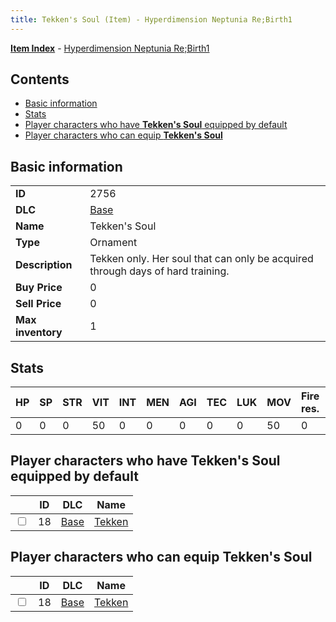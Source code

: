 ```yaml
---
title: Tekken's Soul (Item) - Hyperdimension Neptunia Re;Birth1
---
```


[**Item Index**](/neptunia/rb1/item/index.html) - [Hyperdimension Neptunia Re;Birth1](/neptunia/rb1)

## Contents

- [Basic information](#basic-information)
- [Stats](#stats)
- [Player characters who have **Tekken's Soul** equipped by default](#player-characters-who-have-tekkens-soul-equipped-by-default)
- [Player characters who can equip **Tekken's Soul**](#player-characters-who-can-equip-tekkens-soul)
## Basic information

|   |   |
| -- | -- |
| **ID** | 2756 |
| **DLC** | [Base](/neptunia/rb1/dlc/1-base.html) |
| **Name** | Tekken's Soul |
| **Type** | Ornament |
| **Description** | Tekken only. Her soul that can only be acquired through days of hard training. |
| **Buy Price** | 0 |
| **Sell Price** | 0 |
| **Max inventory** | 1 |


## Stats

| HP | SP | STR | VIT | INT | MEN | AGI | TEC | LUK | MOV | Fire res. | Ice res. | Wind res. | Lightning res. |
| -- | -- | --- | --- | --- | --- | --- | --- | --- | --- | --------- | -------- | --------- | -------------- |
| 0 | 0 | 0 | 50 | 0 | 0 | 0 | 0 | 0 | 50 | 0 | 0 | 0 | 0 |


## Player characters who have **Tekken's Soul** equipped by default

|    | ID | DLC | Name |
| -- | -- | --- | ---- |
| <input type="checkbox" id="rb1-player-1-18" class="trackbox" /> | 18 | [Base](/neptunia/rb1/dlc/1-base.html) | [Tekken](/neptunia/rb1/player/1-18-tekken.html) |


## Player characters who can equip **Tekken's Soul**

|    | ID | DLC | Name |
| -- | -- | --- | ---- |
| <input type="checkbox" id="rb1-player-1-18" class="trackbox" /> | 18 | [Base](/neptunia/rb1/dlc/1-base.html) | [Tekken](/neptunia/rb1/player/1-18-tekken.html) |
